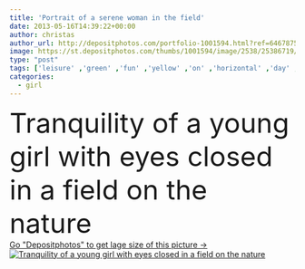 ```yaml
---
title: 'Portrait of a serene woman in the field'
date: 2013-05-16T14:39:22+00:00
author: christas
author_url: http://depositphotos.com/portfolio-1001594.html?ref=64678756
image: https://st.depositphotos.com/thumbs/1001594/image/2538/25386719/api_thumb_450.jpg?forcejpeg=true
type: "post"
tags: ['leisure' ,'green' ,'fun' ,'yellow' ,'on' ,'horizontal' ,'day' ,'bright' ,'single' ,'person' ,'one' ,'girl' ,'female' ,'young' ,'summer' ,'grass' ,'people' ,'women' ,'beauty' ,'relaxation' ,'meadow' ,'freedom' ,'outdoors' ,'field' ,'nature' ,'spring' ,'serene' ,'fresh' ,'rural' ,'portrait' ,'caucasian' ,'hair' ,'sensuality' ,'sunny' ,'healthy' ,'face' ,'eyes' ,'pretty' ,'resting' ,'romantic' ,'woman' ,'with' ,'lifestyle' ,'countryside' ,'closed' ,'tranquility' ,'blonde' ,'in' ,'recreation' ,'vacation' ]
categories: 
  - girl
---
```

<div aling="center">
            <font size="60"> Tranquility of a young girl with eyes closed in a field on the nature</font>   
</div>
<div>
    <a href='https://depositphotos.com/25386719/stock-photo-portrait-of-a-serene-woman.html?ref=64678756' target=_blank > Go "Depositphotos" to get lage size of this picture ->
        <img href='https://depositphotos.com/25386719/stock-photo-portrait-of-a-serene-woman.html?ref=64678756' src='https://st.depositphotos.com/1001594/2538/i/950/depositphotos_25386719-stock-photo-portrait-of-a-serene-woman.jpg?forcejpeg=true' alt='Tranquility of a young girl with eyes closed in a field on the nature' >
    </a>
</div>
